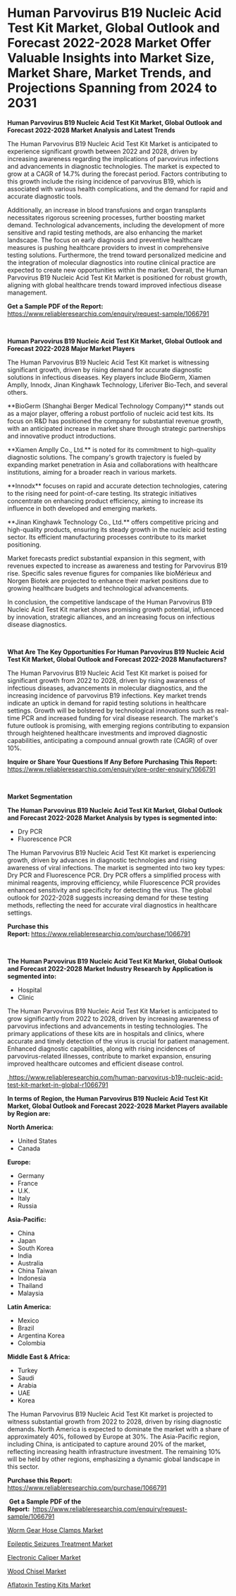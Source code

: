 <p><h1>Human Parvovirus B19 Nucleic Acid Test Kit Market, Global Outlook and Forecast 2022-2028 Market Offer Valuable Insights into Market Size, Market Share, Market Trends, and Projections Spanning from 2024 to 2031</h1></p><p><strong>Human Parvovirus B19 Nucleic Acid Test Kit Market, Global Outlook and Forecast 2022-2028 Market Analysis and Latest Trends</strong></p>
<p><p>The Human Parvovirus B19 Nucleic Acid Test Kit Market is anticipated to experience significant growth between 2022 and 2028, driven by increasing awareness regarding the implications of parvovirus infections and advancements in diagnostic technologies. The market is expected to grow at a CAGR of 14.7% during the forecast period. Factors contributing to this growth include the rising incidence of parvovirus B19, which is associated with various health complications, and the demand for rapid and accurate diagnostic tools.</p><p>Additionally, an increase in blood transfusions and organ transplants necessitates rigorous screening processes, further boosting market demand. Technological advancements, including the development of more sensitive and rapid testing methods, are also enhancing the market landscape. The focus on early diagnosis and preventive healthcare measures is pushing healthcare providers to invest in comprehensive testing solutions. Furthermore, the trend toward personalized medicine and the integration of molecular diagnostics into routine clinical practice are expected to create new opportunities within the market. Overall, the Human Parvovirus B19 Nucleic Acid Test Kit Market is positioned for robust growth, aligning with global healthcare trends toward improved infectious disease management.</p></p>
<p><strong>Get a Sample PDF of the Report:&nbsp;</strong> <a href="https://www.reliableresearchiq.com/enquiry/request-sample/1066791">https://www.reliableresearchiq.com/enquiry/request-sample/1066791</a></p>
<p>&nbsp;</p>
<p><strong>Human Parvovirus B19 Nucleic Acid Test Kit Market, Global Outlook and Forecast 2022-2028 Major Market Players</strong></p>
<p><p>The Human Parvovirus B19 Nucleic Acid Test Kit market is witnessing significant growth, driven by rising demand for accurate diagnostic solutions in infectious diseases. Key players include BioGerm, Xiamen Amplly, Innodx, Jinan Kinghawk Technology, Liferiver Bio-Tech, and several others.</p><p>**BioGerm (Shanghai Berger Medical Technology Company)** stands out as a major player, offering a robust portfolio of nucleic acid test kits. Its focus on R&D has positioned the company for substantial revenue growth, with an anticipated increase in market share through strategic partnerships and innovative product introductions.</p><p>**Xiamen Amplly Co., Ltd.** is noted for its commitment to high-quality diagnostic solutions. The company's growth trajectory is fueled by expanding market penetration in Asia and collaborations with healthcare institutions, aiming for a broader reach in various markets.</p><p>**Innodx** focuses on rapid and accurate detection technologies, catering to the rising need for point-of-care testing. Its strategic initiatives concentrate on enhancing product efficiency, aiming to increase its influence in both developed and emerging markets.</p><p>**Jinan Kinghawk Technology Co., Ltd.** offers competitive pricing and high-quality products, ensuring its steady growth in the nucleic acid testing sector. Its efficient manufacturing processes contribute to its market positioning.</p><p>Market forecasts predict substantial expansion in this segment, with revenues expected to increase as awareness and testing for Parvovirus B19 rise. Specific sales revenue figures for companies like bioMérieux and Norgen Biotek are projected to enhance their market positions due to growing healthcare budgets and technological advancements.</p><p>In conclusion, the competitive landscape of the Human Parvovirus B19 Nucleic Acid Test Kit market shows promising growth potential, influenced by innovation, strategic alliances, and an increasing focus on infectious disease diagnostics.</p></p>
<p>&nbsp;</p>
<p><strong>What Are The Key Opportunities For Human Parvovirus B19 Nucleic Acid Test Kit Market, Global Outlook and Forecast 2022-2028 Manufacturers?</strong></p>
<p><p>The Human Parvovirus B19 Nucleic Acid Test Kit market is poised for significant growth from 2022 to 2028, driven by rising awareness of infectious diseases, advancements in molecular diagnostics, and the increasing incidence of parvovirus B19 infections. Key market trends indicate an uptick in demand for rapid testing solutions in healthcare settings. Growth will be bolstered by technological innovations such as real-time PCR and increased funding for viral disease research. The market's future outlook is promising, with emerging regions contributing to expansion through heightened healthcare investments and improved diagnostic capabilities, anticipating a compound annual growth rate (CAGR) of over 10%.</p></p>
<p><strong>Inquire or Share Your Questions If Any Before Purchasing This Report:</strong> <a href="https://www.reliableresearchiq.com/enquiry/pre-order-enquiry/1066791">https://www.reliableresearchiq.com/enquiry/pre-order-enquiry/1066791</a></p>
<p>&nbsp;</p>
<p><strong>Market Segmentation</strong></p>
<p><strong>The Human Parvovirus B19 Nucleic Acid Test Kit Market, Global Outlook and Forecast 2022-2028 Market Analysis by types is segmented into:</strong></p>
<p><ul><li>Dry PCR</li><li>Fluorescence PCR</li></ul></p>
<p><p>The Human Parvovirus B19 Nucleic Acid Test Kit market is experiencing growth, driven by advances in diagnostic technologies and rising awareness of viral infections. The market is segmented into two key types: Dry PCR and Fluorescence PCR. Dry PCR offers a simplified process with minimal reagents, improving efficiency, while Fluorescence PCR provides enhanced sensitivity and specificity for detecting the virus. The global outlook for 2022-2028 suggests increasing demand for these testing methods, reflecting the need for accurate viral diagnostics in healthcare settings.</p></p>
<p><strong>Purchase this Report:&nbsp;</strong><a href="https://www.reliableresearchiq.com/purchase/1066791">https://www.reliableresearchiq.com/purchase/1066791</a></p>
<p>&nbsp;</p>
<p><strong>The Human Parvovirus B19 Nucleic Acid Test Kit Market, Global Outlook and Forecast 2022-2028 Market Industry Research by Application is segmented into:</strong></p>
<p><ul><li>Hospital</li><li>Clinic</li></ul></p>
<p><p>The Human Parvovirus B19 Nucleic Acid Test Kit Market is anticipated to grow significantly from 2022 to 2028, driven by increasing awareness of parvovirus infections and advancements in testing technologies. The primary applications of these kits are in hospitals and clinics, where accurate and timely detection of the virus is crucial for patient management. Enhanced diagnostic capabilities, along with rising incidences of parvovirus-related illnesses, contribute to market expansion, ensuring improved healthcare outcomes and efficient disease control.</p></p>
<p><a href="https://www.reliableresearchiq.com/human-parvovirus-b19-nucleic-acid-test-kit-market-in-global-r1066791">&nbsp;https://www.reliableresearchiq.com/human-parvovirus-b19-nucleic-acid-test-kit-market-in-global-r1066791</a></p>
<p><strong>In terms of Region, the Human Parvovirus B19 Nucleic Acid Test Kit Market, Global Outlook and Forecast 2022-2028 Market Players available by Region are:</strong></p>
<p>
    <p> <strong> North America: </strong>
        <ul>
            <li>United States</li>
            <li>Canada</li>
        </ul>
        </p> 
    <p> <strong> Europe: </strong>
        <ul>
            <li>Germany</li>
            <li>France</li>
            <li>U.K.</li>
            <li>Italy</li>
            <li>Russia</li>
        </ul>
        </p> 
    <p> <strong> Asia-Pacific: </strong>
        <ul>
            <li>China</li>
            <li>Japan</li>
            <li>South Korea</li>
            <li>India</li>
            <li>Australia</li>
            <li>China Taiwan</li>
            <li>Indonesia</li>
            <li>Thailand</li>
            <li>Malaysia</li>
        </ul>
        </p> 
    <p> <strong> Latin America: </strong>
        <ul>
            <li>Mexico</li>
            <li>Brazil</li>
            <li>Argentina Korea</li>
            <li>Colombia</li>
        </ul>
        </p> 
    <p> <strong> Middle East & Africa: </strong>
        <ul>
            <li>Turkey</li>
            <li>Saudi</li>
            <li>Arabia</li>
            <li>UAE</li>
            <li>Korea</li>
        </ul>
    </p>
    </p>
<p><p>The Human Parvovirus B19 Nucleic Acid Test Kit market is projected to witness substantial growth from 2022 to 2028, driven by rising diagnostic demands. North America is expected to dominate the market with a share of approximately 40%, followed by Europe at 30%. The Asia-Pacific region, including China, is anticipated to capture around 20% of the market, reflecting increasing health infrastructure investment. The remaining 10% will be held by other regions, emphasizing a dynamic global landscape in this sector.</p></p>
<p><strong>Purchase this Report: </strong><a href="https://www.reliableresearchiq.com/purchase/1066791">https://www.reliableresearchiq.com/purchase/1066791</a></p>
<p>&nbsp;<strong>Get a Sample PDF of the Report:&nbsp;&nbsp;</strong><a href="https://www.reliableresearchiq.com/enquiry/request-sample/1066791">https://www.reliableresearchiq.com/enquiry/request-sample/1066791</a></p>
<p><strong></strong></p>
<p><p><a href="https://www.linkedin.com/pulse/global-worm-gear-hose-clamps-market-exploring-share-trends-oqoze?trackingId=qUgVy%2Bz7Q5eQ2ZWyJaqmAA%3D%3D">Worm Gear Hose Clamps Market</a></p><p><a href="https://www.linkedin.com/pulse/emerging-opportunities-challenges-global-epileptic-seizures-treatment-lfyqf?trackingId=t20RQ92pSC29ZlyK92sAjA%3D%3D">Epileptic Seizures Treatment Market</a></p><p><a href="https://www.linkedin.com/pulse/electronic-caliper-market-trends-analysis-opportunities-challenges-cx83e?trackingId=ejDZ2Hn0Tb6RkwjPDPqGtQ%3D%3D">Electronic Caliper Market</a></p><p><a href="https://www.linkedin.com/pulse/wood-chisel-market-trends-focusing-insight-forecast-iov5e?trackingId=k5xvLYNN0E9jhNLKtV%2F%2BXg%3D%3D">Wood Chisel Market</a></p><p><a href="https://www.linkedin.com/pulse/aflatoxin-testing-kits-market-share-size-trends-industry-ticzc?trackingId=ZySBvp9tSzS0BlW8i1vlfA%3D%3D">Aflatoxin Testing Kits Market</a></p></p>